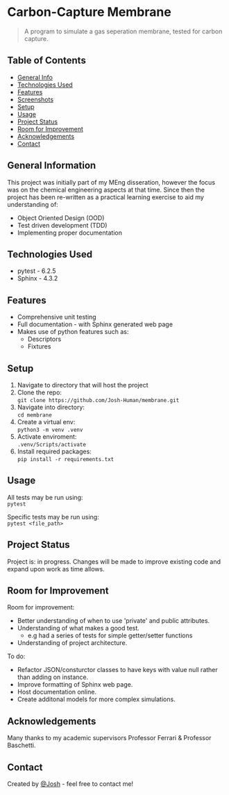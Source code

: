# Carbon-Capture Membrane

> A program to simulate a gas seperation membrane, tested for carbon capture.

## Table of Contents

-   [General Info](#general-information)
-   [Technologies Used](#technologies-used)
-   [Features](#features)
-   [Screenshots](#screenshots)
-   [Setup](#setup)
-   [Usage](#usage)
-   [Project Status](#project-status)
-   [Room for Improvement](#room-for-improvement)
-   [Acknowledgements](#acknowledgements)
-   [Contact](#contact)
<!-- * [License](#license) -->

## General Information

This project was initially part of my MEng disseration, however the focus was on the chemical engineering aspects at that time.
Since then the project has been re-written as a practical learning exercise to aid my understanding of:

-   Object Oriented Design (OOD)
-   Test driven development (TDD)
-   Implementing proper documentation

<!-- You don't have to answer all the questions - just the ones relevant to your project. -->

## Technologies Used

-   pytest - 6.2.5
-   Sphinx - 4.3.2

## Features

-   Comprehensive unit testing
-   Full documentation - with Sphinx generated web page
-   Makes use of python features such as:
    -   Descriptors
    -   Fixtures

<!-- ## Screenshots

![Example screenshot](./img/screenshot.png) -->

<!-- If you have screenshots you'd like to share, include them here. -->

## Setup

1. Navigate to directory that will host the project
2. Clone the repo:<br>
   `git clone https://github.com/Josh-Human/membrane.git`
3. Navigate into directory:<br>
   `cd membrane`
4. Create a virtual env:<br>
   `python3 -m venv .venv`
5. Activate enviroment:<br>
   `.venv/Scripts/activate`
6. Install required packages:<br>
   `pip install -r requirements.txt`

## Usage

All tests may be run using:<br>
`pytest`

Specific tests may be run using:<br>
`pytest <file_path>`

## Project Status

Project is: in progress. Changes will be made to improve existing code and expand upon work as time allows.

## Room for Improvement

Room for improvement:

-   Better understanding of when to use 'private' and public attributes.
-   Understanding of what makes a good test.
    -   e.g had a series of tests for simple getter/setter functions
-   Understanding of project architecture.

To do:

-   Refactor JSON/consturctor classes to have keys with value null rather than adding on instance.
-   Improve formatting of Sphinx web page.
-   Host documentation online.
-   Create additonal models for more complex simulations.

## Acknowledgements

Many thanks to my academic supervisors Professor Ferrari & Professor Baschetti.

## Contact

Created by [@Josh](https://www.linkedin.com/in/joshua-human/) - feel free to contact me!

<!-- Optional -->
<!-- ## License -->
<!-- This project is open source and available under the [... License](). -->

<!-- You don't have to include all sections - just the one's relevant to your project -->
